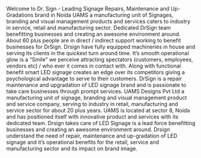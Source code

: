 Welcome to Dr. Sign - Leading Signage Repairs, Maintenance and Up-Gradations brand in Noida
UAMS a manufacturing unit of Signages, branding and visual management products and services caters to industry in service, retail and manufacturing sector. Dedicated DrSign team benefitting businesses and creating an awesome environment around. About 60 plus people are in direct / indirect support working to benefit businesses for DrSign. Drsign have fully equipped machineries in house and serving its clients in the quickest turn around time. It’s smooth operational glow is a “Smile” we perceive attracting spectators (customers, employees, vendors etc) / who ever it comes in contact with. Along with functional benefit smart LED signage creates an edge over its competitors giving a psychological advantage to serve to their customers. DrSign is a repair maintenance and upgradation of LED signage brand and is passionate to take care businesses through prompt services. UAMS Designs Pvt Ltd a manufacturing unit of signage, branding and visual management product and service company, serving to industry in retail, manufacturing and service sector for about 20 plus years. UAMS is located at sector 8, Noida and has positioned itself with innovative product and services with its dedicated team. Drsign takes care of LED Signage is a lead force benefitting businesses and creating an awesome environment around. Drsign understand the need of repair, maintenance and up-gradation of LED signage and it’s operational benefits for the retail, service and manufacturing sector and its impact on brand image.

